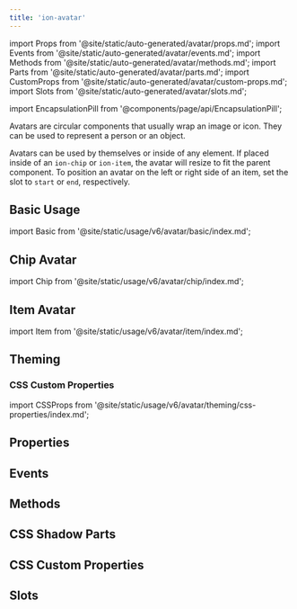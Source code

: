 ```yaml
---
title: 'ion-avatar'
---
```


import Props from '@site/static/auto-generated/avatar/props.md';
import Events from '@site/static/auto-generated/avatar/events.md';
import Methods from '@site/static/auto-generated/avatar/methods.md';
import Parts from '@site/static/auto-generated/avatar/parts.md';
import CustomProps from '@site/static/auto-generated/avatar/custom-props.md';
import Slots from '@site/static/auto-generated/avatar/slots.md';

<head>
  <title>ion-avatar: Circular Application Avatar Icon Component</title>
  <meta
    name="description"
    content="Ion-avatars are circular application components that wrap an image or icon. They can represent a person or an object, by themselves or inside of any element."
  />
</head>

import EncapsulationPill from '@components/page/api/EncapsulationPill';

<EncapsulationPill type="shadow" />

Avatars are circular components that usually wrap an image or icon. They can be used to represent a person or an object.

Avatars can be used by themselves or inside of any element. If placed inside of an `ion-chip` or `ion-item`, the avatar will resize to fit the parent component. To position an avatar on the left or right side of an item, set the slot to `start` or `end`, respectively.

## Basic Usage

import Basic from '@site/static/usage/v6/avatar/basic/index.md';

<Basic />

## Chip Avatar

import Chip from '@site/static/usage/v6/avatar/chip/index.md';

<Chip />

## Item Avatar

import Item from '@site/static/usage/v6/avatar/item/index.md';

<Item />

## Theming

### CSS Custom Properties

import CSSProps from '@site/static/usage/v6/avatar/theming/css-properties/index.md';

<CSSProps />

## Properties

<Props />

## Events

<Events />

## Methods

<Methods />

## CSS Shadow Parts

<Parts />

## CSS Custom Properties

<CustomProps />

## Slots

<Slots />
